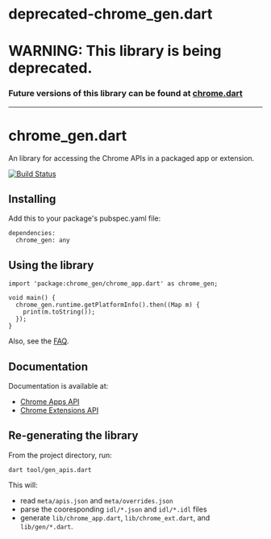# deprecated-chrome_gen.dart

# WARNING: This library is being deprecated. 

### Future versions of this library can be found at [chrome.dart](http://pub.dartlang.org/packages/chrome) 


----

# chrome_gen.dart

An library for accessing the Chrome APIs in a packaged app or extension.

[![Build Status](https://drone.io/github.com/dart-gde/chrome_gen.dart/status.png)](https://drone.io/github.com/dart-gde/chrome_gen.dart/latest)

## Installing

Add this to your package's pubspec.yaml file:

    dependencies:
      chrome_gen: any

## Using the library

    import 'package:chrome_gen/chrome_app.dart' as chrome_gen;

    void main() {
      chrome_gen.runtime.getPlatformInfo().then((Map m) {
        print(m.toString());
      });
    }

Also, see the [FAQ](https://github.com/dart-gde/chrome_gen.dart/wiki/FAQ).

## Documentation
Documentation is available at:

* [Chrome Apps API](http://dart-gde.github.io/chrome_gen.dart/app/)
* [Chrome Extensions API](http://dart-gde.github.io/chrome_gen.dart/ext/)

## Re-generating the library
From the project directory, run:

`dart tool/gen_apis.dart`

This will:

* read `meta/apis.json` and `meta/overrides.json`
* parse the cooresponding `idl/*.json` and `idl/*.idl` files
* generate `lib/chrome_app.dart`, `lib/chrome_ext.dart`, and `lib/gen/*.dart`.
